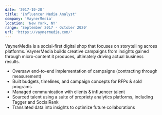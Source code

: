 ```yaml
---
date: '2017-10-28'
title: 'Influencer Media Analyst'
company: 'VaynerMedia'
location: 'New York, NY'
range: 'September 2017 - October 2020'
url: 'https://vaynermedia.com/'
---
```


VaynerMedia is a social-first digital shop that focuses on storytelling across platforms. VaynerMedia builds creative campaigns from insights gained through micro-content it produces, ultimately driving actual business results.

- Oversaw end-to-end implementation of campaigns (contracting through measurement)
- Built budgets, timelines, and campaign concepts for RFPs & sold programs
- Managed communication with clients & influencer talent
- Sourced talent using a suite of propriety analytics platforms, including Tagger and SocialRank
- Translated data into insights to optimize future collaborations
